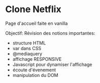 # Clone Netflix

Page d'accueil faite en vanilla

Objectif: 
Révision des notions importantes:
- structure HTML
- var dans CSS
- @mediaquery
- affichage RESPONSIVE
- Javascript pour dynamiser l'affichage
- écoute d'évenement
- manipulation du DOM